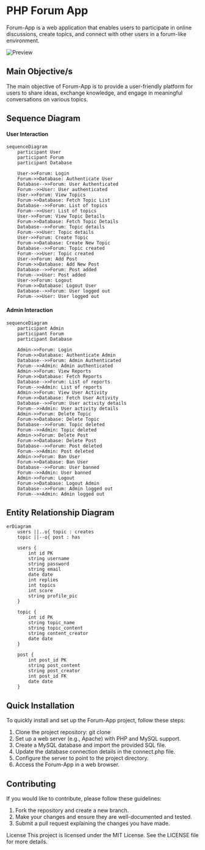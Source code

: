 # PHP Forum App

Forum-App is a web application that enables users to participate in online discussions, create topics, and connect with other users in a forum-like environment.

![Preview](https://lh3.googleusercontent.com/pw/AJFCJaUG3y4mJv32J_3AhrgRMrLwyuJRZnpcGoIO8DKQO3dBBe_TkTeS2UXaV7S6y_lwq0-Rf2yCBkHbltVCJ75O6v8mWSau-Ei-xD_411Iu2T9iDoUvgXgRNUxinA2D2iin3N2QhNsB7aQhdFIbr4CaEEzB=w879-h277-s-no)

## Main Objective/s 
The main objective of Forum-App is to provide a user-friendly platform for users to share ideas, exchange knowledge, and engage in meaningful conversations on various topics.

## Sequence Diagram

#### User Interaction
``` mermaid
sequenceDiagram
    participant User
    participant Forum
    participant Database

    User->>Forum: Login
    Forum->>Database: Authenticate User
    Database-->>Forum: User Authenticated
    Forum-->>User: User authenticated
    User->>Forum: View Topics
    Forum->>Database: Fetch Topic List
    Database-->>Forum: List of topics
    Forum-->>User: List of topics
    User->>Forum: View Topic Details
    Forum->>Database: Fetch Topic Details
    Database-->>Forum: Topic details
    Forum-->>User: Topic details
    User->>Forum: Create Topic
    Forum->>Database: Create New Topic
    Database-->>Forum: Topic created
    Forum-->>User: Topic created
    User->>Forum: Add Post
    Forum->>Database: Add New Post
    Database-->>Forum: Post added
    Forum-->>User: Post added
    User->>Forum: Logout
    Forum->>Database: Logout User
    Database-->>Forum: User logged out
    Forum-->>User: User logged out
```

#### Admin Interaction
```mermaid
sequenceDiagram
    participant Admin
    participant Forum
    participant Database

    Admin->>Forum: Login
    Forum->>Database: Authenticate Admin
    Database-->>Forum: Admin Authenticated
    Forum-->>Admin: Admin authenticated
    Admin->>Forum: View Reports
    Forum->>Database: Fetch Reports
    Database-->>Forum: List of reports
    Forum-->>Admin: List of reports
    Admin->>Forum: View User Activity
    Forum->>Database: Fetch User Activity
    Database-->>Forum: User activity details
    Forum-->>Admin: User activity details
    Admin->>Forum: Delete Topic
    Forum->>Database: Delete Topic
    Database-->>Forum: Topic deleted
    Forum-->>Admin: Topic deleted
    Admin->>Forum: Delete Post
    Forum->>Database: Delete Post
    Database-->>Forum: Post deleted
    Forum-->>Admin: Post deleted
    Admin->>Forum: Ban User
    Forum->>Database: Ban User
    Database-->>Forum: User banned
    Forum-->>Admin: User banned
    Admin->>Forum: Logout
    Forum->>Database: Logout Admin
    Database-->>Forum: Admin logged out
    Forum-->>Admin: Admin logged out
```

## Entity Relationship Diagram
```mermaid
erDiagram
    users ||..o{ topic : creates
    topic ||--o{ post : has

    users {
        int id PK
        string username 
        string password
        string email
        date date
        int replies
        int topics
        int score
        string profile_pic
    }

    topic {
        int id PK
        string topic_name
        string topic_content
        string content_creator
        date date
    }

    post {
        int post_id PK    
        string post_content
        string post_creator
        int post_id FK
        date date
    }

```
## Quick Installation
To quickly install and set up the Forum-App project, follow these steps:

  1. Clone the project repository: git clone <repository-url>
  2. Set up a web server (e.g., Apache) with PHP and MySQL support.
  3. Create a MySQL database and import the provided SQL file.
  4. Update the database connection details in the connect.php file.
  5. Configure the server to point to the project directory.
  6. Access the Forum-App in a web browser.

## Contributing
If you would like to contribute, please follow these guidelines:

  1. Fork the repository and create a new branch.
  2. Make your changes and ensure they are well-documented and tested.
  3. Submit a pull request explaining the changes you have made.

License
This project is licensed under the MIT License. See the LICENSE file for more details.
